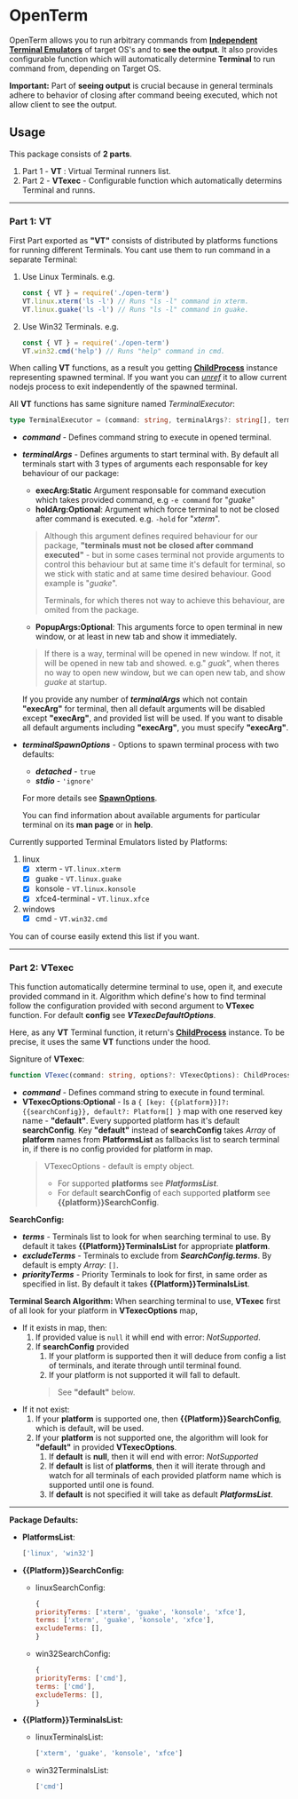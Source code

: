 # OpenTerm
OpenTerm allows you to run arbitrary commands from [**Independent Terminal Emulators**][VT] of target OS's and to **see the output**. It also provides configurable function which will automatically determine **Terminal** to run command from, depending on Target OS.

**Important:** Part of **seeing output** is crucial because in general terminals adhere to behavior of closing after command beeing executed, which not allow client to see the output.

## Usage
This package consists of **2 parts**.
1. Part 1 - **VT** : Virtual Terminal runners list.
1. Part 2 - **VTexec** - Configurable function which automatically determins Terminal and runns.
_________________________

### Part 1: VT
First Part exported as **"VT"** consists of distributed by platforms functions for running different Terminals. You cant use them to run command in a separate Terminal:
1. Use Linux Terminals. e.g.
    ```javascript
    const { VT } = require('./open-term')
    VT.linux.xterm('ls -l') // Runs "ls -l" command in xterm.
    VT.linux.guake('ls -l') // Runs "ls -l" command in guake.
    ```
2. Use Win32 Terminals. e.g.
    ```javascript
    const { VT } = require('./open-term')
    VT.win32.cmd('help') // Runs "help" command in cmd.
    ```
When calling **VT** functions, as a result you getting [**ChildProcess**][ChildProcess] instance representing spawned terminal. If you want you can [_unref_][unref] it to allow current nodejs process to exit independently of the spawned terminal.

All **VT** functions has same signiture named _TerminalExecutor_: 
```typescript
type TerminalExecutor = (command: string, terminalArgs?: string[], terminalSpawnOptions?: SpawnOptions) => ChildProcess
```
- **_command_** - Defines command string to execute in opened terminal.
- **_terminalArgs_** - Defines arguments to start terminal with. By default all terminals start with 3 types of arguments each responsable for key behaviour of our package: 
    - **execArg:Static** Argument responsable for command execution which takes provided command, e.g `-e command` for "_guake_"
    - **holdArg:Optional**: Argument which force terminal to not be closed after command is executed. e.g. `-hold` for "_xterm_".
    > Although this argument defines required behaviour for our package, **"terminals must not be closed after command executed"** - but in some cases terminal not provide arguments to control this behaviour but at same time it's default for terminal, so we stick with static and at same time desired behaviour. Good example is "_guake_".
    >
    > Terminals, for which theres not way to achieve this behaviour, are omited from the package.
    - **PopupArgs:Optional**: This arguments force to open terminal in new window, or at least in new tab and show it immediately.
    > If there is a way, terminal will be opened in new window. If not, it will be opened in new tab and showed. e.g." _guak_", when theres no way to open new window, but we can open new tab, and show _guake_ at startup.
    >
    If you provide any number of **_terminalArgs_** which not contain **"execArg"** for terminal, then all default arguments will be disabled except **"execArg"**, and provided list will be used. If you want to disable all default arguments including **"execArg"**, you must specify **"execArg"**.
- **_terminalSpawnOptions_** - Options to spawn terminal process with two defaults:
    - **_detached_** - `true`
    - **_stdio_** - `'ignore'`

    For more details see [**SpawnOptions**][SpawnOptions].
  
  You can find information about available arguments for particular terminal on its **man page** or in **help**.

Currently supported Terminal Emulators listed by Platforms:
1. linux
    - [x] xterm - `VT.linux.xterm`
    - [x] guake - `VT.linux.guake`
    - [x] konsole - `VT.linux.konsole`
    - [x] xfce4-terminal - `VT.linux.xfce`
2. windows
    - [x] cmd - `VT.win32.cmd`

You can of course easily extend this list if you want.
_________________________

### Part 2: VTexec
This function automatically determine terminal to use, open it, and execute provided command in it. Algorithm which define's how to find terminal follow the configuration provided with second argument to **VTexec** function. For default **config** see **_VTexecDefaultOptions_**.

Here, as any **VT** Terminal function, it return's [**ChildProcess**][ChildProcess] instance. To be precise, it uses the same **VT** functions under the hood.

Signiture of **VTexec**: 
```typescript
function VTexec(command: string, options?: VTexecOptions): ChildProcess
```
- **_command_** - Defines command string to execute in found terminal.
- **VTexecOptions:Optional** - Is a `{ [key: {{platform}}]?:{{searchConfig}}, default?: Platform[] }` map with one reserved key name - **"default"**. Every supported platform has it's default **searchConfig**. Key **"default"** instead of **searchConfig** takes _Array_ of **platform** names from **PlatformsList** as fallbacks list to search terminal in, if there is no config provided for platform in map.
    > VTexecOptions - default is empty object.
    > - For supported **platforms** see **_PlatformsList_**.
    > - For default **searchConfig** of each supported **platform** see **{{platform}}SearchConfig**.

**SearchConfig:**
  - **_terms_** - Terminals list to look for when searching terminal to use. By default it takes **{{Platform}}TerminalsList** for appropriate **platform**.
  - **_excludeTerms_** - Terminals to exclude from **_SearchConfig.terms_**. By default is empty _Array_: `[]`.
  - **_priorityTerms_** - Priority Terminals to look for first, in same order as specified in list. By default it takes **{{Platform}}TerminalsList**.

**Terminal Search Algorithm:**
When searching terminal to use, **VTexec** first of all look for your platform in **VTexecOptions** map, 
 - If it exists in map, then:
    1. If provided value is `null` it whill end with error: _NotSupported_.
    1. If **searchConfig** provided
        1. If your platform is supported then it will deduce from config a list of terminals, and iterate through until terminal found.
        1. If your platform is not supported it will fall to default.
        > See **"default"** below.
 - If it not exist:
    1. If your **platform** is supported one, then **{{Platform}}SearchConfig**,  which is default, will be used.
    1. If your **platform** is not supported one, the algorithm will look for **"default"** in provided **VTexecOptions**.
        1. If **default** is **null**, then it will end with error: _NotSupported_
        1. If **default** is list of **platforms**, then it will iterate through and watch for all terminals of each provided platform name which is supported until one is found.
        1. If **default** is not specified it will take as default **_PlatformsList_**.
_________________________

**Package Defaults:**
  - **PlatformsList**: 
    ```javascript 
    ['linux', 'win32']
    ```

  - **{{Platform}}SearchConfig:**
    - linuxSearchConfig: 
        ```javascript
        {
        priorityTerms: ['xterm', 'guake', 'konsole', 'xfce'],
        terms: ['xterm', 'guake', 'konsole', 'xfce'],
        excludeTerms: [],
        }
        ```
    - win32SearchConfig: 
        ```javascript
        {
        priorityTerms: ['cmd'],
        terms: ['cmd'],
        excludeTerms: [],
        }
        ```
  - **{{Platform}}TerminalsList:**
    - linuxTerminalsList: 
        ```javascript
        ['xterm', 'guake', 'konsole', 'xfce']
        ```
    - win32TerminalsList: 
        ```javascript
        ['cmd']
        ```


[VT]: https://en.wikipedia.org/wiki/Terminal_emulator

[ChildProcess]: https://nodejs.org/api/child_process.html#child_process_class_childprocess
[unref]: https://nodejs.org/api/child_process.html#child_process_subprocess_unref
[SpawnOptions]: https://nodejs.org/api/child_process.html#child_process_child_process_spawn_command_args_options